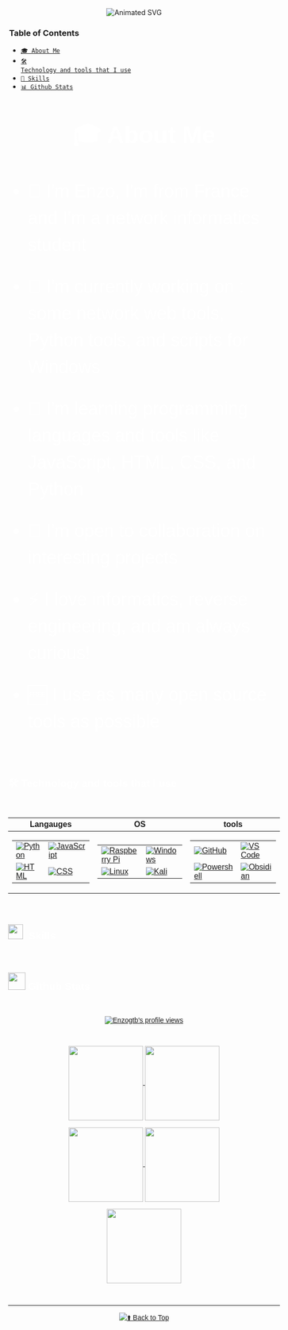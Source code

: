 <div align="center">
   
   <img src="https://github.com/enzogtb/enzogtb/blob/main/asset/enzo.svg" alt="Animated SVG">

</div>

### Table of Contents

- [<code>🎓 About Me</code>](#-about-me)
- [<code>🛠️ Technology and tools that I use</code>](%EF%B8%8F-technology-and-tools-that-i-use)
- [<code>💪 Skills</code>](#-skills)
- [<code>📊 Github Stats</code>](#github-stats)
  
<br>

<div style="width: 100%; display: flex; justify-content: center; font-family: Arial, sans-serif; padding: 20px; color: #ffffff;">
  <div style="max-width: 800px; text-align: left;">

<h2 style="color: #ffffff; font-size: 48px; margin: 0 0 40px; font-weight: bold; text-align: center;">🎓 About Me</h2>

<ul style="padding-left: 40px; list-style-type: disc; font-size: 36px; color: #ffffff; line-height: 1.5;">
  <li style="margin-bottom: 30px;">📖 I'm Enzo, I'm from France and I'm a network informatics student</li>
  <li style="margin-bottom: 30px;">🔭 I'm currently working on : some network web tools, Python tools, and scripts for Windows</li>
  <li style="margin-bottom: 30px;">🌱 I'm learning programming languages and tools like JavaScript, HTML, CSS, and Python</li>
  <li style="margin-bottom: 30px;">👯 I'm open to collaboration on interesting projects</li>
  <li style="margin-bottom: 30px;">⚡ I love informatics, reverse engineering, and am always curious!</li>
  <li style="margin-bottom: 30px;">🆓 I use as many open source tools as possible</li>
</ul>

<br>

## 🛠️ Technology and tools that I use 

<br>

<div align="center">
   
| **Langauges** | **OS** | **tools** |
|--------------|----------------|------------|
| <table><tr><td>[![Python](https://skillicons.dev/icons?i=python)](https://www.python.org)</td><td>[![JavaScript](https://skillicons.dev/icons?i=js)](https://developer.mozilla.org/en-US/docs/Web/JavaScript)</td></tr><tr><td>[![HTML](https://skillicons.dev/icons?i=html)](https://developer.mozilla.org/en-US/docs/Web/HTML)</td><td>[![CSS](https://skillicons.dev/icons?i=css)](https://developer.mozilla.org/en-US/docs/Web/CSS)</td></tr></table> | <table><tr><td>[![Raspberry Pi](https://skillicons.dev/icons?i=raspberrypi)](https://www.raspberrypi.org)</td><td>[![Windows](https://skillicons.dev/icons?i=windows)](https://www.microsoft.com/en-us/windows)</td></tr><tr><td>[![Linux](https://skillicons.dev/icons?i=linux)](https://www.kernel.org)</td><td>[![Kali](https://skillicons.dev/icons?i=kali)](https://www.kali.org)</td></tr></table> | <table><tr><td>[![GitHub](https://skillicons.dev/icons?i=github)](https://github.com)</td><td>[![VS Code](https://skillicons.dev/icons?i=vscode)](https://code.visualstudio.com)</td></tr><tr><td>[![Powershell](https://skillicons.dev/icons?i=powershell)](https://learn.microsoft.com/en-us/powershell/)</td><td>[![Obsidian](https://skillicons.dev/icons?i=obsidian)](https://obsidian.md)</td></tr></table> |

</div>

<br>

## <img src="https://media2.giphy.com/media/QssGEmpkyEOhBCb7e1/giphy.gif?cid=ecf05e47a0n3gi1bfqntqmob8g9aid1oyj2wr3ds3mg700bl&rid=giphy.gif" width="30">&nbsp; **Skills**

<br>

## <img src="https://github.com/enzogtb/enzogtb/blob/main/asset/logo/iY8CRBdQXODJSCERIr.gif" width="35">&nbsp;**Github Stats**

<br>

<div align="center">

[![Enzogtb's profile views](https://u8views.com/api/v1/github/profiles/123584533/views/day-week-month-total-count.svg)](https://u8views.com/github/enzogtb)

</div>

<br>

<p align="center">
  <a href="https://github.com/enzogtb">
    <img align="center"
         height="150em"
         src="https://github-profile-summary-cards.vercel.app/api/cards/most-commit-language?username=enzogtb&theme=aura"
    />
  <a href="https://github.com/enzogtb">
    <img align="center"
         height="150em"
         src="https://github-profile-summary-cards.vercel.app/api/cards/repos-per-language?username=enzogtb&theme=aura"
    />
</p>

<p align="center">
  <a href="https://github.com/enzogtb">
    <img align="center"
         height="150em"
         src="http://github-profile-summary-cards.vercel.app/api/cards/stats?username=enzogtb&theme=aura"
    />
  <a href="https://github.com/enzopgtb">
    <img align="center"
         height="150em"
         src="http://github-profile-summary-cards.vercel.app/api/cards/productive-time?username=enzogtb&theme=aura&utcOffset=8"
    />
</p>

<p align="center">
 <a href="https://github.com/enzogtb">
    <img align="center"
         height="150em"
         src="https://github-profile-summary-cards.vercel.app/api/cards/profile-details?username=enzogtb&theme=aura"
    />
</p>

<br>

---
<div align="center">
  
[![⬆️ Back to Top](https://github.com/enzogtb/enzogtb/blob/main/asset/gototop.svg)](#top)

</div>
